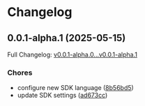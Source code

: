 # Changelog

## 0.0.1-alpha.1 (2025-05-15)

Full Changelog: [v0.0.1-alpha.0...v0.0.1-alpha.1](https://github.com/octogen-systems/octogen-ts-api/compare/v0.0.1-alpha.0...v0.0.1-alpha.1)

### Chores

* configure new SDK language ([8b56bd5](https://github.com/octogen-systems/octogen-ts-api/commit/8b56bd549d7ccf09dcb78230dcfb5b3bb182f467))
* update SDK settings ([ad673cc](https://github.com/octogen-systems/octogen-ts-api/commit/ad673ccadd3883bade79327839dfa31b9ba2a17b))
